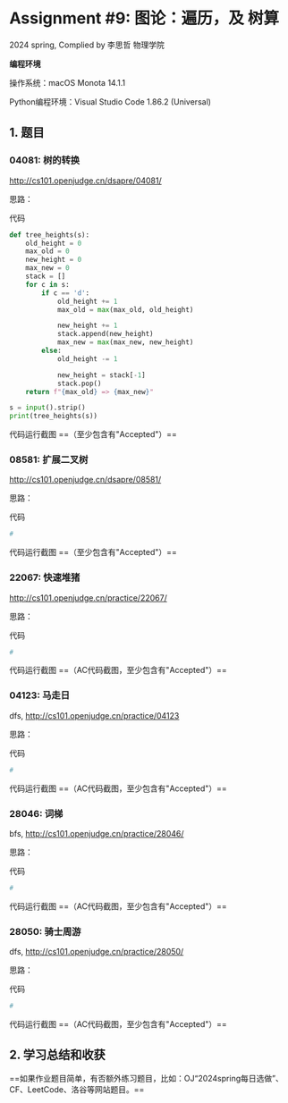 # Assignment #9: 图论：遍历，及 树算

2024 spring, Complied by 李思哲 物理学院



**编程环境**

操作系统：macOS Monota 14.1.1

Python编程环境：Visual Studio Code 1.86.2 (Universal)



## 1. 题目

### 04081: 树的转换

http://cs101.openjudge.cn/dsapre/04081/



思路：



代码

```python
def tree_heights(s):
    old_height = 0
    max_old = 0
    new_height = 0
    max_new = 0
    stack = []
    for c in s:
        if c == 'd':
            old_height += 1
            max_old = max(max_old, old_height)

            new_height += 1
            stack.append(new_height)
            max_new = max(max_new, new_height)
        else:
            old_height -= 1

            new_height = stack[-1]
            stack.pop()
    return f"{max_old} => {max_new}"

s = input().strip()
print(tree_heights(s))

```



代码运行截图 ==（至少包含有"Accepted"）==





### 08581: 扩展二叉树

http://cs101.openjudge.cn/dsapre/08581/



思路：



代码

```python
# 

```



代码运行截图 ==（至少包含有"Accepted"）==





### 22067: 快速堆猪

http://cs101.openjudge.cn/practice/22067/



思路：



代码

```python
# 

```



代码运行截图 ==（AC代码截图，至少包含有"Accepted"）==





### 04123: 马走日

dfs, http://cs101.openjudge.cn/practice/04123



思路：



代码

```python
# 

```



代码运行截图 ==（AC代码截图，至少包含有"Accepted"）==





### 28046: 词梯

bfs, http://cs101.openjudge.cn/practice/28046/



思路：



代码

```python
# 

```



代码运行截图 ==（AC代码截图，至少包含有"Accepted"）==





### 28050: 骑士周游

dfs, http://cs101.openjudge.cn/practice/28050/



思路：



代码

```python
# 

```



代码运行截图 ==（AC代码截图，至少包含有"Accepted"）==





## 2. 学习总结和收获

==如果作业题目简单，有否额外练习题目，比如：OJ“2024spring每日选做”、CF、LeetCode、洛谷等网站题目。==





